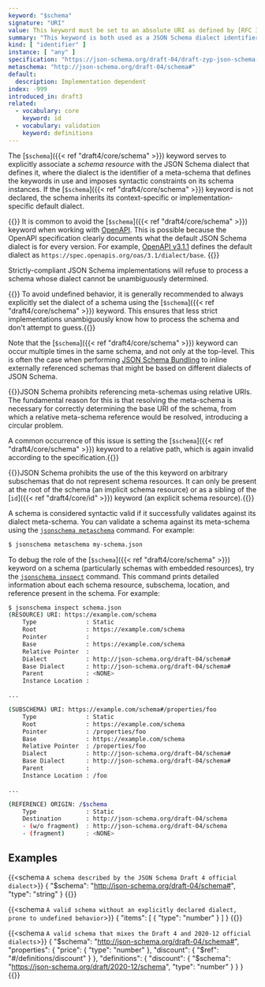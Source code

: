 ```yaml
---
keyword: "$schema"
signature: "URI"
value: This keyword must be set to an absolute URI as defined by [RFC 3986](https://www.rfc-editor.org/info/rfc3986)
summary: "This keyword is both used as a JSON Schema dialect identifier and as a reference to a JSON Schema which describes the set of valid schemas written for this particular dialect."
kind: [ "identifier" ]
instance: [ "any" ]
specification: "https://json-schema.org/draft-04/draft-zyp-json-schema-04#rfc.section.6"
metaschema: "http://json-schema.org/draft-04/schema#"
default:
  description: Implementation dependent
index: -999
introduced_in: draft3
related:
  - vocabulary: core
    keyword: id
  - vocabulary: validation
    keyword: definitions
---
```


The [`$schema`]({{< ref "draft4/core/schema" >}}) keyword serves to explicitly
associate a _schema resource_ with the JSON Schema dialect that defines it,
where the dialect is the identifier of a meta-schema that defines the keywords
in use and imposes syntactic constraints on its schema instances.  If the
[`$schema`]({{< ref "draft4/core/schema" >}}) keyword is not declared, the
schema inherits its context-specific or implementation-specific default
dialect.

{{<learning-more>}} It is common to avoid the [`$schema`]({{< ref "draft4/core/schema" >}}) keyword when working with
[OpenAPI](https://www.openapis.org). This is possible because the OpenAPI
specification clearly documents what the default JSON Schema dialect is for
every version. For example, [OpenAPI
v3.1.1](https://spec.openapis.org/oas/latest.html#json-schema-keywords) defines
the default dialect as `https://spec.openapis.org/oas/3.1/dialect/base`.
{{</learning-more>}}

Strictly-compliant JSON Schema implementations will refuse to process a schema
whose dialect cannot be unambiguously determined.

{{<best-practice>}} To avoid undefined behavior, it is generally recommended to
always explicitly set the dialect of a schema using the [`$schema`]({{< ref "draft4/core/schema" >}}) keyword. This ensures that less strict
implementations unambiguously know how to process the schema and don't attempt
to guess.{{</best-practice>}}

Note that the [`$schema`]({{< ref "draft4/core/schema" >}}) keyword can occur
multiple times in the same schema, and not only at the top-level. This is often
the case when performing [JSON Schema
Bundling](https://github.com/sourcemeta/jsonschema/blob/main/docs/bundle.markdown)
to inline externally referenced schemas that might be based on different
dialects of JSON Schema.

{{<common-pitfall>}}JSON Schema prohibits referencing meta-schemas using
relative URIs. The fundamental reason for this is that resolving the
meta-schema is necessary for correctly determining the base URI of the schema,
from which a relative meta-schema reference would be resolved, introducing a
circular problem.

A common occurrence of this issue is setting the [`$schema`]({{< ref "draft4/core/schema" >}}) keyword to a relative path, which is again invalid
according to the specification.{{</common-pitfall>}}

{{<common-pitfall>}}JSON Schema prohibits the use of the this keyword on
arbitrary subschemas that do not represent schema resources. It can only be
present at the root of the schema (an implicit schema resource) or as a sibling
of the [`id`]({{< ref "draft4/core/id" >}}) keyword (an explicit schema
resource).{{</common-pitfall>}}

A schema is considered syntactic valid if it successfully validates against its
dialect meta-schema. You can validate a schema against its meta-schema using
the [`jsonschema
metaschema`](https://github.com/sourcemeta/jsonschema/blob/main/docs/metaschema.markdown)
command.  For example:

```sh
$ jsonschema metaschema my-schema.json
```

To debug the role of the [`$schema`]({{< ref "draft4/core/schema" >}})
keyword on a schema (particularly schemas with embedded resources), try the
[`jsonschema
inspect`](https://github.com/sourcemeta/jsonschema/blob/main/docs/inspect.markdown)
command. This command prints detailed information about each schema resource,
subschema, location, and reference present in the schema. For example:

```sh
$ jsonschema inspect schema.json
(RESOURCE) URI: https://example.com/schema
    Type              : Static
    Root              : https://example.com/schema
    Pointer           :
    Base              : https://example.com/schema
    Relative Pointer  :
    Dialect           : http://json-schema.org/draft-04/schema#
    Base Dialect      : http://json-schema.org/draft-04/schema#
    Parent            : <NONE>
    Instance Location :

...

(SUBSCHEMA) URI: https://example.com/schema#/properties/foo
    Type              : Static
    Root              : https://example.com/schema
    Pointer           : /properties/foo
    Base              : https://example.com/schema
    Relative Pointer  : /properties/foo
    Dialect           : http://json-schema.org/draft-04/schema#
    Base Dialect      : http://json-schema.org/draft-04/schema#
    Parent            :
    Instance Location : /foo

...

(REFERENCE) ORIGIN: /$schema
    Type              : Static
    Destination       : http://json-schema.org/draft-04/schema
    - (w/o fragment)  : http://json-schema.org/draft-04/schema
    - (fragment)      : <NONE>
```

## Examples

{{<schema `A schema described by the JSON Schema Draft 4 official dialect`>}}
{
  "$schema": "http://json-schema.org/draft-04/schema#",
  "type": "string"
}
{{</schema>}}

{{<schema `A valid schema without an explicitly declared dialect, prone to undefined behavior`>}}
{
  "items": [ { "type": "number" } ]
}
{{</schema>}}

{{<schema `A valid schema that mixes the Draft 4 and 2020-12 official dialects`>}}
{
  "$schema": "http://json-schema.org/draft-04/schema#",
  "properties": {
    "price": { "type": "number" },
    "discount": {
      "$ref": "#/definitions/discount"
    }
  },
  "definitions": {
    "discount": {
      "$schema": "https://json-schema.org/draft/2020-12/schema",
      "type": "number"
    }
  }
}
{{</schema>}}
